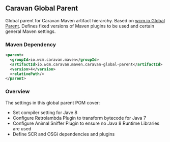 ## Caravan Global Parent

Global parent for Caravan Maven artifact hierarchy. Based on [wcm.io Global Parent](http://wcm.io/tooling/maven/global-parent.html).
Defines fixed versions of Maven plugins to be used and certain general Maven settings.


### Maven Dependency

```xml
<parent>
  <groupId>io.wcm.caravan.maven</groupId>
  <artifactId>io.wcm.caravan.maven.caravan-global-parent</artifactId>
  <version>4</version>
  <relativePath/>
</parent>
```

### Overview

The settings in this global parent POM cover:

* Set compiler setting for Jave 8
* Configure Retrolambda Plugin to transform bytecode for Java 7
* Configure Animal Sniffer Plugin to ensure no Java 8 Runtime Libraries are used
* Define SCR and OSGi dependencies and plugins
